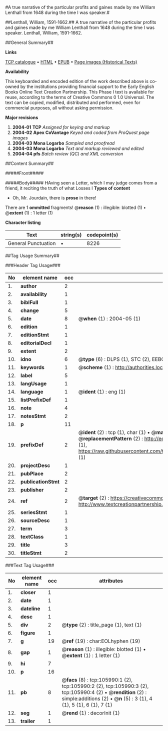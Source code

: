 #A true narrative of the particular profits and gaines made by me  William Lenthall from 1648 during the time I was speaker.#

##Lenthall, William, 1591-1662.##
A true narrative of the particular profits and gaines made by me  William Lenthall from 1648 during the time I was speaker.
Lenthall, William, 1591-1662.

##General Summary##

**Links**

[TCP catalogue](http://www.ota.ox.ac.uk/tcp/)  • 
[HTML](http://tei.it.ox.ac.uk/tcp/Texts-HTML/free/A47/A47699.html)  • 
[EPUB](http://tei.it.ox.ac.uk/tcp/Texts-EPUB/free/A47/A47699.epub) • 
[Page images (Historical Texts)](https://data.historicaltexts.jisc.ac.uk/view?pubId=eebo-17156490e&pageId=eebo-17156490e-105990-1)

**Availability**

This keyboarded and encoded edition of the
	       work described above is co-owned by the institutions
	       providing financial support to the Early English Books
	       Online Text Creation Partnership. This Phase I text is
	       available for reuse, according to the terms of Creative
	       Commons 0 1.0 Universal. The text can be copied,
	       modified, distributed and performed, even for
	       commercial purposes, all without asking permission.

**Major revisions**

1. __2004-01__ __TCP__ *Assigned for keying and markup*
1. __2004-02__ __Apex CoVantage__ *Keyed and coded from ProQuest page images*
1. __2004-03__ __Mona Logarbo__ *Sampled and proofread*
1. __2004-03__ __Mona Logarbo__ *Text and markup reviewed and edited*
1. __2004-04__ __pfs__ *Batch review (QC) and XML conversion*

##Content Summary##

#####Front#####

#####Body#####
HAving seen a Letter, which I may judge comes from a friend, it reciting the truth of what Losses I 
**Types of content**

  * Oh, Mr. Jourdain, there is **prose** in there!

There are 1 **ommitted** fragments! 
 @__reason__ (1) : illegible: blotted (1)  •  @__extent__ (1) : 1 letter (1)

**Character listing**


|Text|string(s)|codepoint(s)|
|---|---|---|
|General Punctuation|•|8226|

##Tag Usage Summary##

###Header Tag Usage###

|No|element name|occ|attributes|
|---|---|---|---|
|1.|__author__|2||
|2.|__availability__|1||
|3.|__biblFull__|1||
|4.|__change__|5||
|5.|__date__|8| @__when__ (1) : 2004-05 (1)|
|6.|__edition__|1||
|7.|__editionStmt__|1||
|8.|__editorialDecl__|1||
|9.|__extent__|2||
|10.|__idno__|6| @__type__ (6) : DLPS (1), STC (2), EEBO-CITATION (1), OCLC (1), VID (1)|
|11.|__keywords__|1| @__scheme__ (1) : http://authorities.loc.gov/ (1)|
|12.|__label__|5||
|13.|__langUsage__|1||
|14.|__language__|1| @__ident__ (1) : eng (1)|
|15.|__listPrefixDef__|1||
|16.|__note__|4||
|17.|__notesStmt__|2||
|18.|__p__|11||
|19.|__prefixDef__|2| @__ident__ (2) : tcp (1), char (1)  •  @__matchPattern__ (2) : ([0-9\-]+):([0-9IVX]+) (1), (.+) (1)  •  @__replacementPattern__ (2) : http://eebo.chadwyck.com/downloadtiff?vid=$1&page=$2 (1), https://raw.githubusercontent.com/textcreationpartnership/Texts/master/tcpchars.xml#$1 (1)|
|20.|__projectDesc__|1||
|21.|__pubPlace__|2||
|22.|__publicationStmt__|2||
|23.|__publisher__|2||
|24.|__ref__|2| @__target__ (2) : https://creativecommons.org/publicdomain/zero/1.0/ (1), http://www.textcreationpartnership.org/docs/. (1)|
|25.|__seriesStmt__|1||
|26.|__sourceDesc__|1||
|27.|__term__|3||
|28.|__textClass__|1||
|29.|__title__|3||
|30.|__titleStmt__|2||


###Text Tag Usage###

|No|element name|occ|attributes|
|---|---|---|---|
|1.|__closer__|1||
|2.|__date__|1||
|3.|__dateline__|1||
|4.|__desc__|1||
|5.|__div__|2| @__type__ (2) : title_page (1), text (1)|
|6.|__figure__|1||
|7.|__g__|19| @__ref__ (19) : char:EOLhyphen (19)|
|8.|__gap__|1| @__reason__ (1) : illegible: blotted (1)  •  @__extent__ (1) : 1 letter (1)|
|9.|__hi__|7||
|10.|__p__|16||
|11.|__pb__|8| @__facs__ (8) : tcp:105990:1 (2), tcp:105990:2 (2), tcp:105990:3 (2), tcp:105990:4 (2)  •  @__rendition__ (2) : simple:additions (2)  •  @__n__ (5) : 3 (1), 4 (1), 5 (1), 6 (1), 7 (1)|
|12.|__seg__|1| @__rend__ (1) : decorInit (1)|
|13.|__trailer__|1||
